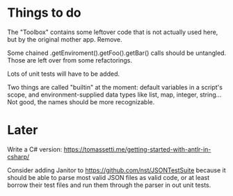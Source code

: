 # Things to do

The "Toolbox" contains some leftover code that is not actually used here, but by the original mother app. Remove.

Some chained .getEnviroment().getFoo().getBar() calls should be untangled. Those are left over from some
refactorings.

Lots of unit tests will have to be added.

Two things are called "builtin" at the moment: default variables in a script's scope, and environment-supplied data
types like list, map, integer, string... Not good, the names should be more recognizable.


# Later

Write a C# version: https://tomassetti.me/getting-started-with-antlr-in-csharp/

Consider adding Janitor to https://github.com/nst/JSONTestSuite because it should be able to parse most valid JSON
files as valid code, or at least borrow their test files and run them through the parser in out unit tests.
